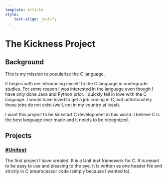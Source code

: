 ```yaml
---
template: Article
style:
    text-align: justify
---
```


# The Kickness Project
## Background

This is my mission to popularize the C language.


It begins with me introducing myself to the C language in undergrade studies.
For some reason I was interested in the language even though I have only done Java and Python prior. I quickly fell in love with the C language. I would have loved to get a job coding in C, but unfortunately those jobs do not exist (well, not in my country at least).

I want this project to be kickstart C development in this world. I believe C is the best language ever made and it needs to be recognized.


## Projects
### [#Unitest](https://github.com/Kick1911/unitest)
The first project I have created. It is a Unit test framework for C. It is meant to be easy to use and pleasing to the eye. It is written as one header file and strictly in C preprocessor code (simply because I wanted to).
